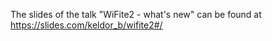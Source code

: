 The slides of the talk "WiFite2 - what's new" can be found at https://slides.com/keldor_b/wifite2#/
